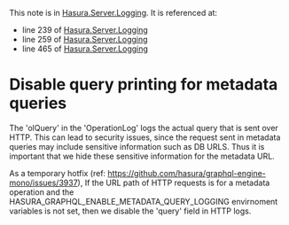 This note is in [Hasura.Server.Logging](https://github.com/hasura/graphql-engine/blob/master/server/src-lib/Hasura/Server/Logging.hs#L271).
It is referenced at:
  - line 239 of [Hasura.Server.Logging](https://github.com/hasura/graphql-engine/blob/master/server/src-lib/Hasura/Server/Logging.hs#L239)
  - line 259 of [Hasura.Server.Logging](https://github.com/hasura/graphql-engine/blob/master/server/src-lib/Hasura/Server/Logging.hs#L259)
  - line 465 of [Hasura.Server.Logging](https://github.com/hasura/graphql-engine/blob/master/server/src-lib/Hasura/Server/Logging.hs#L465)

# Disable query printing for metadata queries

The 'olQuery' in the 'OperationLog' logs the actual query that is sent over HTTP.
This can lead to security issues, since the request sent in metadata queries may
include sensitive information such as DB URLS. Thus it is important that we hide
these sensitive information for the metadata URL.

As a temporary hotfix (ref: https://github.com/hasura/graphql-engine-mono/issues/3937),
If the URL path of HTTP requests is for a metadata operation and the
HASURA_GRAPHQL_ENABLE_METADATA_QUERY_LOGGING envirnoment variables is not set, then
we disable the 'query' field in HTTP logs.

